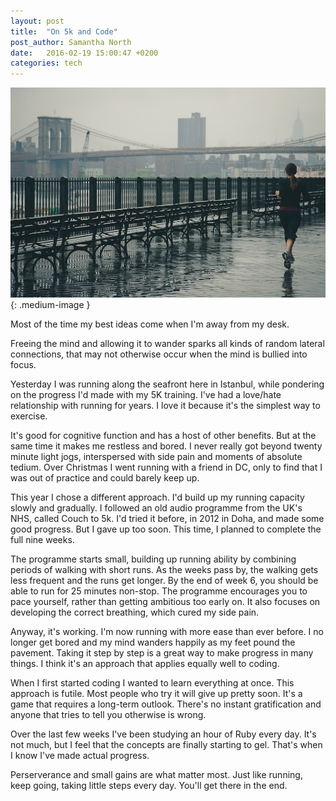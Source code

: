 ```yaml
---
layout: post
title:  "On 5k and Code"
post_author: Samantha North
date:   2016-02-19 15:00:47 +0200
categories: tech 
---
```


![Runner](/images/run.jpg){: .medium-image }

Most of the time my best ideas come when I'm away from my desk. 

Freeing the mind and allowing it to wander sparks all kinds of random lateral connections, that may not otherwise occur when the mind is bullied into focus.  

Yesterday I was running along the seafront here in Istanbul, while pondering on the progress I'd made with my 5K training. I've had a love/hate relationship with running for years. I love it because it's the simplest way to exercise. 

It's good for cognitive function and has a host of other benefits. But at the same time it makes me restless and bored. I never really got beyond twenty minute light jogs, interspersed with side pain and moments of absolute tedium. Over Christmas I went running with a friend in DC, only to find that I was out of practice and could barely keep up. 

This year I chose a different approach. I'd build up my running capacity slowly and gradually. I followed an old audio programme from the UK's NHS, called Couch to 5k. I'd tried it before, in 2012 in Doha, and made some good progress. But I gave up too soon. This time, I planned to complete the full nine weeks. 

The programme starts small, building up running ability by combining periods of walking with short runs. As the weeks pass by, the walking gets less frequent and the runs get longer. By the end of week 6, you should be able to run for 25 minutes non-stop. The programme encourages you to pace yourself, rather than getting ambitious too early on. It also focuses on developing the correct breathing, which cured my side pain. 

Anyway, it's working. I'm now running with more ease than ever before. I no longer get bored and my mind wanders happily as my feet pound the pavement. Taking it step by step is a great way to make progress in many things. I think it's an approach that applies equally well to coding. 

When I first started coding I wanted to learn everything at once. This approach is futile. Most people who try it will give up pretty soon. It's a game that requires a long-term outlook. There's no instant gratification and anyone that tries to tell you otherwise is wrong.

Over the last few weeks I've been studying an hour of Ruby every day. It's not much, but I feel that the concepts are finally starting to gel. That's when I know I've made actual progress. 

Perserverance and small gains are what matter most. Just like running, keep going, taking little steps every day. You'll get there in the end. 

